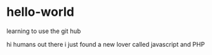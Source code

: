 # hello-world
learning to use the git hub

hi humans out there i just found a new lover called javascript and PHP
